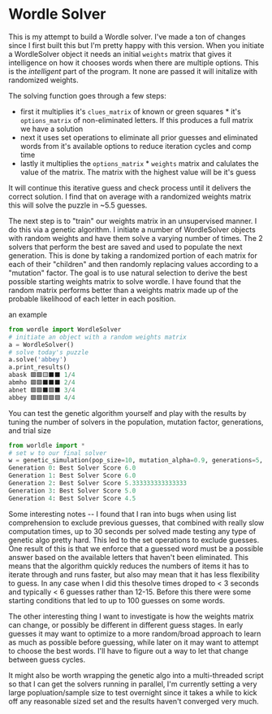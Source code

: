 # Wordle Solver
This is my attempt to build a Wordle solver. I've made a ton of changes since I first built this but I'm pretty happy with this version.
When you initiate a WordleSolver object it needs an initial `weights` matrix that gives it intelligence on how it chooses words when there
are multiple options. This is the _intelligent_ part of the program. It none are passed it will initalize with randomized weights.

The solving function goes through a few steps:
 - first it multiplies it's `clues_matrix` of known or green squares * it's `options_matrix` of non-eliminated letters. If this produces a full matrix we have a solution
 - next it uses set operations to eliminate all prior guesses and eliminated words from it's available options to reduce iteration cycles and comp time
 - lastly it multiplies the `options_matrix` * `weights` matrix and calulates the value of the matrix. The matrix with the highest value will be it's guess

It will continue this iterative guess and check process until it delivers the correct solution. I find that on average with a randomized weights matrix this
will solve the puzzle in ~5.5 guesses.

The next step is to "train" our weights matrix in an unsupervised manner. I do this via a genetic algorithm. I initiate a number of WordleSolver objects
with random weights and have them solve a varying number of times. The 2 solvers that perform the best are saved and used to populate the next generation.
This is done by taking a randomized portion of each matrix for each of their "children" and then randomly replacing values according to a "mutation" factor.
The goal is to use natural selection to derive the best possible starting weights matrix to solve wordle. I have found that the random matrix performs
better than a weights matrix made up of the probable likelihood of each letter in each position.

an example
```python
from wordle import WordleSolver
# initiate an object with a random weights matrix
a = WordleSolver()
# solve today's puzzle
a.solve('abbey')
a.print_results()
abask 🟩🟩🟨⬛️⬛️ 1/4
abmho 🟩🟩⬛️⬛️⬛️ 2/4
abnet 🟩🟩⬛️🟩⬛️ 3/4
abbey 🟩🟩🟩🟩🟩 4/4
```
You can test the genetic algorithm yourself and play with the results by tuning the number of solvers in the population, mutation factor, generations, and trial size

```python
from worldle import *
# set w to our final solver
w = genetic_simulation(pop_size=10, mutation_alpha=0.9, generations=5, trials=10)
Generation 0: Best Solver Score 6.0
Generation 1: Best Solver Score 6.0
Generation 2: Best Solver Score 5.333333333333333
Generation 3: Best Solver Score 5.0
Generation 4: Best Solver Score 4.5
```

Some interesting notes -- I found that I ran into bugs when using list comprehension to exclude previous guesses, that combined with really slow computation times, up to 30 seconds per solved made testing any type of genetic algo pretty hard. This led to the set operations to exclude guesses. One result of this is that we enforce that a guessed word must be a possible answer based on the available letters that haven't been eliminated. This means that the algorithm quickly reduces the numbers of items it has to iterate through and runs faster, but also may mean that it has less flexibility to guess. In any case when I did this thesolve times droped to < 3 seconds and typically < 6 guesses rather than 12-15. Before this there were some starting conditions that led to up to 100 guesses on some words.

The other interesting thing I want to investigate is how the weights matrix can change, or possibly be different in different guess stages. In early guesses it may want to optimize to a more random/broad approach to learn as much as possible before guessing, while later on it may want to attempt to choose the best words. I'll have to figure out a way to let that change between guess cycles.

It might also be worth wrapping the genetic algo into a multi-threaded script so that I can get the solvers running in parallel, I'm currently setting a very large popluation/sample size to test overnight since it takes a while to kick off any reasonable sized set and the results haven't converged very much.

